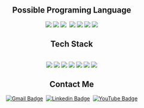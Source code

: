 <div align="center">

<br>

<h2 align="center"> Possible Programing Language </h2>
<img src="https://img.shields.io/badge/C-87cefa?style=plastic&logo=C&logoColor=white"/>
<img src="https://img.shields.io/badge/C++-0000FF?style=plastic&logo=C++&logoColor=white"/>
<img src="https://img.shields.io/badge/Python-E34F26?style=plastic&logo=Python&logoColor=white"/>
<img scr="https://img.shields.io/badge/HTML5-E34F26?style=plastic&logo=HTML5&logoColor=white"/>
<img src="https://img.shields.io/badge/CSS3-1572B6?style=plastic&logo=CSS3&logoColor=white"/>
<img src="https://img.shields.io/badge/Javascript-F7DF1E?style=plastic&amp;logo=Javascript&amp;logoColor=black">
<img src="https://img.shields.io/badge/Java-8000fa?style=plastic&logo=C++&logoColor=white"/>
<img src="https://img.shields.io/badge/Kotlin-87cefa?style=plastic&logo=Kotlin&logoColor=white"/>
<br>

<h2 align="center"> Tech Stack </h2>

<br>
<img src="https://img.shields.io/badge/NumPy-E34F26?style=flat-square&logo=NumPy&logoColor=white"/>
<img src="https://img.shields.io/badge/Pandas-E34F26?style=flat-square&logo=pandas&logoColor=white"/>

<img src="https://img.shields.io/badge/Android-87cefa?style=flat-square&logo=Android&logoColor=white"/>
<img src="https://img.shields.io/badge/Android Auto-8000fa?style=flat-square&logo=Android Auto&logoColor=white"/>

<img src="https://img.shields.io/badge/QNX-0000FF?style=flat-square&logoColor=white"/>
<img src="https://img.shields.io/badge/CMake-10f5a4?style=flat-square&logo=CMake&logoColor=white"/>
<img src="https://img.shields.io/badge/Git-808080?style=flat-square&logo=Git&logoColor=white"/>


<br> 
  
<h2 align="center"> Contact Me </h2>

[![Gmail Badge](https://img.shields.io/badge/Gmail-d14836?style=flat-square&logo=Gmail&logoColor=white&link=mailto:thater@naver.com)](mailto:thater@naver.com)  &nbsp;[![Linkedin Badge](https://img.shields.io/badge/-LinkedIn-blue?style=flat-square&logo=Linkedin&logoColor=white&link=https://www.linkedin.com/in/%EA%B5%AD%EC%A7%84-%EC%A0%95-2aa367201/)](https://www.linkedin.com/in/%EA%B5%AD%EC%A7%84-%EC%A0%95-2aa367201/)
 &nbsp;[![YouTube Badge](https://img.shields.io/badge/YouTube-FF0000?style=flat-square&logo=YouTube&logoColor=white)](https://www.youtube.com/channel/UCjDqlOAL2UHPgUdRYHF1ReA)
  
  
  
</div>
